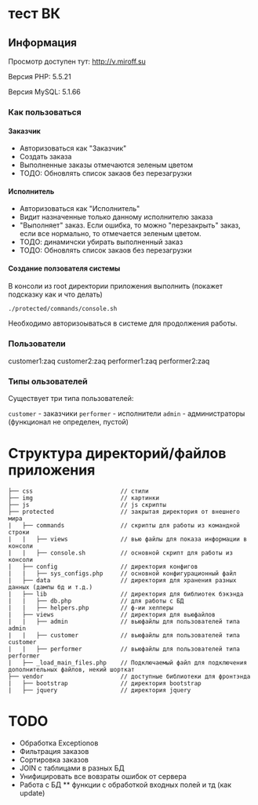 # тест ВК

## Информация ##

Просмотр доступен тут: http://v.miroff.su

Версия PHP: 5.5.21

Версия MySQL: 5.1.66



### Как пользоваться ###

#### Заказчик ####

* Авторизоваться как "Заказчик"
* Создать заказа
* Выполненные заказы отмечаются зеленым цветом
* ТОДО: Обновлять список закаов без перезагрузки

#### Исполнитель

* Авторизоваться как "Исполнитель"
* Видит назначенные только данному исполнителю заказа
* "Выполняет" заказ. Если ошибка, то можно "перезакрыть" заказ, если все нормально, то отмечается зеленым цветом. 
* ТОДО: динамичски убирать выполненный заказ 
* ТОДО: Обновлять список закаов без перезагрузки


#### Создание ползователя системы ####

В консоли из root директории приложения выполнить (покажет подсказку как и что делать)
```bash
./protected/commands/console.sh
```



Необходимо авторизоываться в системе для продолжения работы.

### Пользователи ###

customer1:zaq
customer2:zaq
performer1:zaq
performer2:zaq

### Типы ользователей ###

Существует три типа пользователей:

`customer` - заказчики
`performer` - исполнители
`admin` - администраторы (функционал не определен, пустой)


# Структура директорий/файлов приложения #

```
├── css                         // стили
├── img                         // картинки
├── js                          // js скрипты
├── protected                   // закрытая директория от внешнего мира
|   ├── commands                // скрипты для работы из командной строки
|   |   ├── views               // вью файлы для показа информации в консоли
|   |   ├── console.sh          // основной скрипт для работы из консоли
|   ├── config                  // директория конфигов
|   |   ├── sys_configs.php     // основной конфигурационный файл
|   ├── data                    // директория для хранения разных данных (дампы бд и т.д.)
|   ├── lib                     // директория для библиотек бэкэнда
|   |   ├── db.php              // для работы с БД
|   |   ├── helpers.php         // ф-ии хелперы
|   ├── views                   // директория для вьюфайлов
|   |   ├── admin               // вьюфайлы для пользователей типа admin
|   |   ├── customer            // вьюфайлы для пользователей типа customer
|   |   ├── performer           // вьюфайлы для пользователей типа performer
|   ├── _load_main_files.php    // Подключаемый файл для подключения дополнительных файлов, некий шорткат
├── vendor                      // доступные библиотеки для фронтэнда
|   ├── bootstrap               // директория bootstrap
|   ├── jquery                  // директория jquery
```



# TODO
* Обработка Exceptionов
* Фильтрация заказов
* Сортировка заказов
* JOIN с таблицами в разных БД
* Унифицировать все вовзраты ошибок от сервера
* Работа с БД
** функции с обработкой входных полей и тд (как update)
